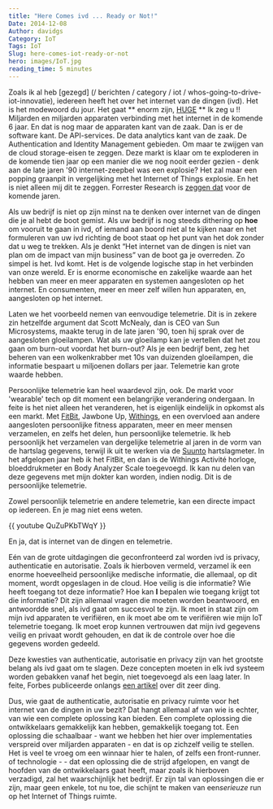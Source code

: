 ```yaml
---
title: "Here Comes ivd ... Ready or Not!"
Date: 2014-12-08
Author: davidgs
Category: IoT
Tags: IoT
Slug: here-comes-iot-ready-or-not
hero: images/IoT.jpg
reading_time: 5 minutes
---
```


Zoals ik al heb [gezegd] (/ berichten / category / iot / whos-going-to-drive-iot-innovatie), iedereen heeft het over het internet van de dingen (ivd). Het is het modewoord du jour. Het gaat ** enorm zijn, [HUGE](/posts/category/iot/whos-going-to-drive-iot-innovation) ** Ik zeg u !! Miljarden en miljarden apparaten verbinding met het internet in de komende 6 jaar. En dat is nog maar de apparaten kant van de zaak. Dan is er de software kant. De API-services. De data analytics kant van de zaak. De Authentication and Identity Management gebieden. Om maar te zwijgen van de cloud storage-eisen te zeggen. Deze markt is klaar om te exploderen in de komende tien jaar op een manier die we nog nooit eerder gezien - denk aan de late jaren '90 internet-zeepbel was een explosie? Het zal maar een popping graanpit in vergelijking met het Internet of Things explosie. En het is niet alleen mij dit te zeggen. Forrester Research is [zeggen dat](http://postscapes.com/internet-of-things-market-size) voor de komende jaren.

Als uw bedrijf is niet op zijn minst na te denken over internet van de dingen die je al hebt de boot gemist. Als uw bedrijf is nog steeds dithering op **hoe** om vooruit te gaan in ivd, of iemand aan boord niet al te kijken naar en het formuleren van uw ivd richting de boot staat op het punt van het dok zonder dat u weg te trekken. Als je denkt “Het internet van de dingen is niet van plan om de impact van mijn business” van de boot ga je overreden. Zo simpel is het. Ivd komt. Het is de volgende logische stap in het verbinden van onze wereld. Er is enorme economische en zakelijke waarde aan het hebben van meer en meer apparaten en systemen aangesloten op het internet. En consumenten, meer en meer zelf willen hun apparaten, en, aangesloten op het internet.

Laten we het voorbeeld nemen van eenvoudige telemetrie. Dit is in zekere zin hetzelfde argument dat Scott McNealy, dan is CEO van Sun Microsystems, maakte terug in de late jaren '90, toen hij sprak over de aangesloten gloeilampen. Wat als uw gloeilamp kan je vertellen dat het zou gaan om burn-out voordat het burn-out? Als je een bedrijf bent, zeg het beheren van een wolkenkrabber met 10s van duizenden gloeilampen, die informatie bespaart u miljoenen dollars per jaar. Telemetrie kan grote waarde hebben.

Persoonlijke telemetrie kan heel waardevol zijn, ook. De markt voor 'wearable' tech op dit moment een belangrijke verandering ondergaan. In feite is het niet alleen het veranderen, het is eigenlijk eindelijk in opkomst als een markt. Met [FitBit](http://www.fitbit.com/), Jawbone Up, [Withings](http://www.withings.com/), en een overvloed aan andere aangesloten persoonlijke fitness apparaten, meer en meer mensen verzamelen, en zelfs het delen, hun persoonlijke telemetrie. Ik heb persoonlijk het verzamelen van dergelijke telemetrie al jaren in de vorm van de hartslag gegevens, terwijl ik uit te werken via de [Suunto](http://www.suunto.com/) hartslagmeter. In het afgelopen jaar heb ik het FitBit, en dan is de Withings Activité horloge, bloeddrukmeter en Body Analyzer Scale toegevoegd. Ik kan nu delen van deze gegevens met mijn dokter kan worden, indien nodig. Dit is de persoonlijke telemetrie.

Zowel persoonlijk telemetrie en andere telemetrie, kan een directe impact op iedereen. En je mag niet eens weten.

{{ youtube QuZuPKbTWqY }}

En ja, dat is internet van de dingen en telemetrie.

Eén van de grote uitdagingen die geconfronteerd zal worden ivd is privacy, authenticatie en autorisatie. Zoals ik hierboven vermeld, verzamel ik een enorme hoeveelheid persoonlijke medische informatie, die allemaal, op dit moment, wordt opgeslagen in de cloud. Hoe veilig is die informatie? Wie heeft toegang tot deze informatie? Hoe kan **I** bepalen wie toegang krijgt tot die informatie? Dit zijn allemaal vragen die moeten worden beantwoord, en antwoordde snel, als ivd gaat om succesvol te zijn. Ik moet in staat zijn om mijn ivd apparaten te verifiëren, en ik moet abe om te verifiëren wie mijn IoT telemetrie toegang. Ik moet erop kunnen vertrouwen dat mijn ivd gegevens veilig en privaat wordt gehouden, en dat ik de controle over hoe die gegevens worden gedeeld.

Deze kwesties van authenticatie, autorisatie en privacy zijn van het grootste belang als ivd gaat om te slagen. Deze concepten moeten in elk ivd systeem worden gebakken vanaf het begin, niet toegevoegd als een laag later. In feite, Forbes publiceerde onlangs [een artikel](http://www.forbes.com/sites/robertvamosi/2014/12/03/iot-trust-and-the-emerging-market-of-one/) over dit zeer ding.

Dus, wie gaat de authenticatie, autorisatie en privacy ruimte voor het internet van de dingen in uw bezit? Dat hangt allemaal af van wie is echter, van wie een complete oplossing kan bieden. Een complete oplossing die ontwikkelaars gemakkelijk kan hebben, gemakkelijk toegang tot. Een oplossing die schaalbaar - want we hebben het hier over implementaties verspreid over miljarden apparaten - en dat is op zichzelf veilig te stellen. Het is veel te vroeg om een winnaar hier te halen, of zelfs een front-runner. of technologie - - dat een oplossing die de strijd afgelopen, en vangt de hoofden van de ontwikkelaars gaat heeft, maar zoals ik hierboven verzadigd, zal het waarschijnlijk het bedrijf. Er zijn tal van oplossingen die er zijn, maar geen enkele, tot nu toe, die schijnt te maken van een*serieuze* run op het Internet of Things ruimte.
